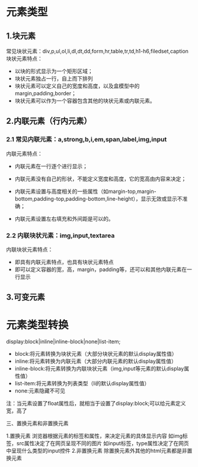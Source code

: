 # 元素类型

## 1.块元素  

常见块状元素：div,p,ul,ol,li,dl,dt,dd,form,hr,table,tr,td,h1-h6,filedset,caption
块状元素特点：

- 以块的形式显示为一个矩形区域；
- 块状元素独占一行，自上而下排列  
- 块状元素可以定义自己的宽度和高度，以及盒模型中的margin,padding,border；
- 块状元素可以作为一个容器包含其他的块状元素或内联元素。

## 2.内联元素（行内元素）  

### 2.1 常见内联元素：a,strong,b,i,em,span,label,img,input

内联元素特点：

- 内联元素在一行逐个进行显示；

- 内联元素没有自己的形状，不能定义宽度和高度，它的宽高由内容来决定；

- 内联元素设置与高度相关的一些属性（如margin-top,margin-bottom,padding-top,padding-bottom,line-height），显示无效或显示不准确；

- 内联元素设置左右填充和外间距是可以的。

### 2.2 内联块状元素：img,input,textarea

内联块状元素特点：

- 即具有内联元素特点，也具有块状元素特点
- 即可以定义容器的宽，高，margin，padding等，还可以和其他内联元素在一行显示

## 3.可变元素  

# 元素类型转换

display:block|inline|inline-block|none|list-item;

- block:将元素转换为块状元素（大部分块状元素的默认display属性值）
- inline:将元素转换为内联元素（大部分内联元素的默认display属性值）
- inline-block:将元素转换为内联块状元素（img,input等元素的默认display属性值）
- list-item:将元素转换为列表类型（li的默认display属性值）
- none:元素隐藏不可见

注：当元素设置了float属性后，就相当于设置了display:block;可以给元素定义宽，高了

三、置换元素和非置换元素

1.置换元素
浏览器根据元素的标签和属性，来决定元素的具体显示内容
如img标签，src属性决定了在网页呈现不同的图片
如input标签，type属性决定了在网页中呈现什么类型的input控件
2.非置换元素
除置换元素外其他的html元素都是非置换元素